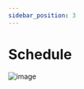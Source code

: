 ```yaml
---
sidebar_position: 3
---
```


# Schedule

![image](https://user-images.githubusercontent.com/78066498/191834501-16af7aaa-6cae-4c7d-874e-1db9475eb855.png)
